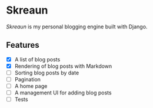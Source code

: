 # Skreaun
*Skreaun* is my personal blogging engine built with Django.

## Features
- [x] A list of blog posts
- [x] Rendering of blog posts with Markdown
- [ ] Sorting blog posts by date
- [ ] Pagination
- [ ] A home page
- [ ] A management UI for adding blog posts
- [ ] Tests
